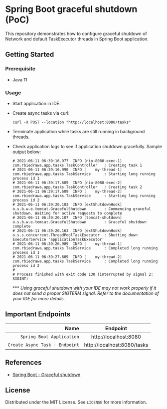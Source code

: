 # Spring Boot graceful shutdown (PoC)

This repository demonstrates how to configure graceful shutdown of Network and default TaskExecutor threads in Spring
Boot application.

## Getting Started

### Prerequisite

* Java 11

### Usage

* Start application in IDE.

* Create async tasks via curl:
  ```shell
  curl -X POST --location "http://localhost:8080/tasks"
  ```

* Terminate application while tasks are still running in background threads.

* Check application logs to see if application shutdown gracefully. Sample output below:
  ```shell
  # 2021-06-11 06:39:16.977  INFO [nio-8080-exec-1] com.rbiedrawa.app.tasks.TaskController   : Creating task 1
  # 2021-06-11 06:39:16.990  INFO [    my-thread-1] com.rbiedrawa.app.tasks.TaskService      : Starting long running process id 1
  # 2021-06-11 06:39:17.609  INFO [nio-8080-exec-2] com.rbiedrawa.app.tasks.TaskController   : Creating task 2
  # 2021-06-11 06:39:17.609  INFO [    my-thread-2] com.rbiedrawa.app.tasks.TaskService      : Starting long running process id 2
  # 2021-06-11 06:39:20.103  INFO [extShutdownHook] o.s.b.w.e.tomcat.GracefulShutdown        : Commencing graceful shutdown. Waiting for active requests to complete
  # 2021-06-11 06:39:20.107  INFO [tomcat-shutdown] o.s.b.w.e.tomcat.GracefulShutdown        : Graceful shutdown complete
  # 2021-06-11 06:39:20.163  INFO [extShutdownHook] o.s.s.concurrent.ThreadPoolTaskExecutor  : Shutting down ExecutorService 'applicationTaskExecutor'
  # 2021-06-11 06:39:26.989  INFO [    my-thread-1] com.rbiedrawa.app.tasks.TaskService      : Completed long running process id 1
  # 2021-06-11 06:39:27.609  INFO [    my-thread-2] com.rbiedrawa.app.tasks.TaskService      : Completed long running process id 2
  # 
  # Process finished with exit code 130 (interrupted by signal 2: SIGINT)
  ```

  *** *Using graceful shutdown with your IDE may not work properly if it does not send a proper SIGTERM signal. Refer to
  the documentation of your IDE for more details.*

## Important Endpoints

| Name | Endpoint | 
| -------------:|:--------:|
| `Spring Boot Application` | http://localhost:8080 |
| `Create Async Task - Endpoint` | http://localhost:8080/tasks |

## References

* [Spring Boot - Graceful shutdown](https://docs.spring.io/spring-boot/docs/current/reference/html/features.html#features.graceful-shutdown)

## License

Distributed under the MIT License. See `LICENSE` for more information.
